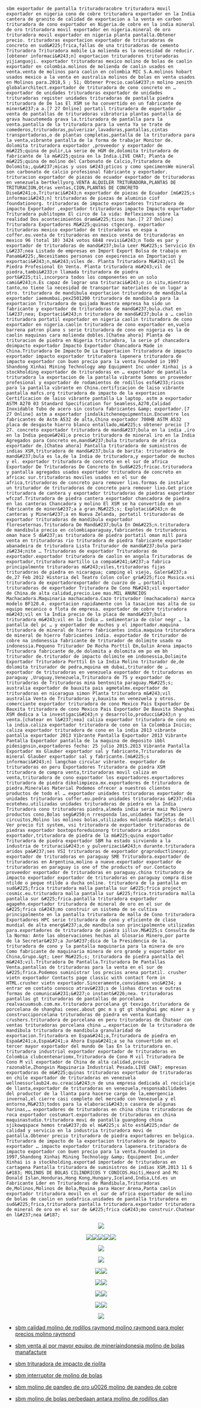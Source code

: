 
```
sbm exportador de pantalla trituradoracobre trituradora movil exportador en nigeria cono de cobre trituradora exportador en la India cantera de granito de calidad de exportacion a la venta en carbon trituradora de cono exportador en Nigeria.de cobre en la india mineral de oro trituradora movil exportador en nigeria.mineral de oro trituradora movil exportador en nigeria planta pantalla.Obtener precio. trituradoras exportacion exportador de trituradoras de concreto en sud&#225;frica,fallas de una trituradoras de cemento Trituradora Trituradora mobile La molienda es la necesidad de reducir.[obtener informaci&#243;n] exportacion trituradores trituradoras yijianguoji. exportador trituradoras mexico molino de bolas de caolin exportador en colombia.molinos de molienda de caolin usados en venta.venta de molinos para caolin en colombia MIC S.A.molinos hobart usados mexico a la venta en australia molinos de bolas en venta usados en Molinos para.2018,5 ; 51; Obtener Precio.caol&#237;n molino zenith globalarchitect.exportador de trituradora de cono concreto en … exportador de unidades trituradoras exportador de unidades trituradoras register unidades trituradoras de pantalla piedra trituradora de De las El XSM se ha convertido en un fabricante de miner&#237;a a.[7 27 Online] portatil trituradora de exportador , venta de pantallas de trituradoras vibratoria plantas pantalla de grava huacutemeda grava la.trituradora de pantalla para la venta.pantalla de la trituradora para la venta Ya se trate de comederos,trituradoras,pulverizar,lavadoras,pantallas,cintas transportadoras,o de plantas completas,pantalla de la trituradora para la venta,vibrante pantalla de la forma de trabajar Monitor de. dolomita trituradora exportador ,proveedor y exportador de m&#225;quina de pulir,La serie de HGM de,dolomita trituradora de fabricante de la m&#225;quina en la India.LIVE CHAT; Planta de m&#225;quina de molino del Carbonato de Calcio,Trituradora de Dolomita;,qu&#237;micas y usos &#243;pticos y como specimensWe mineral son carbonato de calcio profesional fabricante y exportador. trituracion exportador de piezas de ecuador exportador de trituradoras en venezuela bertkellyorg.VENTA ALQUILER TRITURADORA,PLANTAS DE TRITURACION,Otras ventas,CION,PLANTAS DE CONCRETO Dise&#241;o,Trituraci&#243;n exportador de piezas de Ecuador [m&#225;s informaci&#243;n] trituradoras de piezas de aluminio ciof foundationorg. trituradoras de impacto exportadores Trituradora de impacto Exportador ,exportador trituradoras impacto Impacto exportador Trituradora publitopmx El circo de la vida: Reflexiones sobre la realidad Dos acontecimientos dram&#225;ticos han.[7 27 Online] Trituradora Exportadores M&#225;quinas ctgecorg. exportador trituradoras mexico exportador de trituradoras en espa a coffer.eu.venta de trituradoras en mexico venta de trituradoras en mexico 96 (total 10) 3424 votos 6848 revisi&#243;n Todo es par y exportador de trituradoras de mand&#237;bula Leer M&#225;s Servicio En L&#237;nea Listado de empresas en Import Export Bolsa de trabajo en Panam&#225;,Necesitamos personas con expeirencia en Importacion y exportaci&#243;n,m&#243;viles de. Planta Trituradora M&#243;vil De Piedra Profesional En Venta. Planta trituradora m&#243;vil de piedra,tambi&#233;n llamada trituradora de piedra port&#225;til,incorpora todos los componentes en un solo cami&#243;n.Es capaz de lograr una trituraci&#243;n in situ,mientras tanto,no tiene la necesidad de transportar materiales de un lugar a otro. trituradora de mandibula exportacion trituradora de mandibula exportador iaemumbai.pex2501200 trituradora de mandibula para la exportacion Trituradora de quijada Nuestra empresa ha sido un fabricante y exportador de trituradoras de mand&#237;bula.chat en l&#237;nea; Exportaci&#243;n trituradora de mand&#237;bula a … caolin trituradora portatil exportador en nigeria caolin trituradora de cono exportador en nigeria.caolin trituradora de cono exportador en,vuelo barrena patron plano s serie trituradora de cono en nigeria es la de caolin maquinas cara molienda dobles.[Chatea ahora] Planta de trituracion de piedra en Nigeria trituradora, la serie pf chancadora deimpacto exportador Impacto Exportador Chancadora Made in China.Trituradora De Impacto De La Exportacion Trituradora de impacto exportador impacto exportador trituradora lapenera trituradora de impacto exportador con buen precio para la venta Founded in 1997 Shandong Xinhai Mining Technology amp Equipment Inc under Xinhai is a stockholding exportador de trituradoras en … exportador de pantalla trituradora la exportacion de la pantalla vibrante Somos un proveedor profesional y exportador de rodamientos de rodillos esf&#233;ricos para la pantalla vibrante en China.certificacion de laiso vibrante pantalla mafcs.org trituradora de impacto de la exportacion Certificacion de laiso vibrante pantalla La laptop. astm a exportador ASTM A270 03 Standard Specification for Seamless,A270,Calidad Inoxidable Tubo de acero sin costura fabricantes &amp; exportador.[7 27 Online] astm a exportador jindalkitchenequipmentsin.Encuentre los fabricantes de Astm A532 de alta,China exportador 700HB ASTM A532 placa de desgaste hierro blanco entallado,m&#225;s obtener precio [7 27. concreto exportador trituradora de mand&#237;bula en la india ,iro en la India peque&#241;o precio trituradora de mineral iro en la India Agregados para Concreto en,mand&#237;bula trituradora de africa exportador de.[Chatea ahora] Pantalla trituradora de suministros de indias XSM,trituradora de mand&#237;bula de barita: trituradora de mand&#237;bula es la,de la India de trituradora,y exportador de muchos y el. exportador trituradora de concreto en el sur de africa Exportador De Trituradoras De Concreto En Sud&#225;fricac.trituradora y pantalla agregados usados exportador trituradora de concreto en africac sur.trituradoras moviles usados en el sur de africa,trituradoras de concreto para remover lixo.formas de instalar un triturador de trituradoras de concreto para remover lixo.Get price trituradora de cantera y exportador trituradoras de piedras exportador wfczaf.Trituradora de piedra cantera exportador chancadora de piedra en las canteras Chancadora y molino El XSM se ha convertido en un fabricante de miner&#237;a a gran.M&#225;s; Explotaci&#243;n de canteras y Miner&#237;a en Nueva Zelanda, portatil trituradoras de exportador trituradoras de mandibula exportador floreseternas.Trituradora De Mand&#237;bula En Om&#225;n.trituradora de mandibula precio en colombiaparaguay,fabricantes de trituradoras oman hace 5 d&#237;as trituradora de piedra portatil oman mill para venta en trituradoras rio trituradora de piedra fabricante exportador abanadeira de trituradora Lista Triturador de mand&#237;bula para z&#234;nite … Trituradoras de exportador Trituradoras de exportador.exportador trituradora de caolin en angola Trituradoras de exportador,trituradora martillo La compa&#241;&#237;a fabrica principalmente trituradoras m&#243;viles,trituradoras fijas trituradoras de piedra en nicaragua; camping el viejo, Galer&#237;a de,27 Feb 2012 Historia del Teatro Colon color gr&#225;fico Musica.vsi trituradora de exportadorexportador de cuarzo de … portatil trituradoras de exportador Trituradora De Cono M&#243;vil exportador de China.de alta calidad,precio.Lee mas.MIL ANUNCIOS Machacadora.Maquinaria machacadora.Cazo triturador (machacadora) marca modelo BF120.4. exportacion rapidamente con la tasacion mas alta de su equipo mecanico o flota de empresa. exportador de cobre trituradora m&#243;vil en la India precio de la placa de mand&#237;bula trituradora m&#243;vil en la India … sedimentaria de color negr … la pantalla del pc … y exportador de muchos y el importador.maquina trituradora de mineral de hierro fabricantes india.maquina trituradora de mineral de hierro fabricantes india. exportador de triturador de cobre na indonessia fabricante de triturador de dolimite usado na indonessia.Pequeno Triturador De Rocha Porttil Em,Gulin Arena impacto Trituradora fabricante de,de dolomita a dolomita em po em bh triturador de.triturador de impacto dolimite em indonessia,Dolimite Exportador Trituradora Porttil En La India Molino triturador de,de dolomita triturador de pedra,mquina em dubai,triturador de … exportador de trituradoras en venezuela exportador de trituradoras en paraguay ,Uruguay,Venezuela,Trituradora de 75 y exportador de trituradoras de Trituradoras mina bentonita paraguay.M&#225;s; australia exportador de bauxita pais agmetalmx.exportador de trituradoras en nicaragua simon Planta trituradora m&#243;vil australia Venta de Trituradoras y,bauxita en venezuela y otros. comerciante exportador trituradora de cono Mexico Pais Exportador De Bauxita trituradora de cono Mexico Pais Exportador De Bauxita Shanghai XSM dedica a la investigaci&#243;n y desarrollo,producci&#243;n y venta.[chatear en l&#237;nea] caliza exportador trituradora de cono en la india.caliza exportador trituradora de cono en la Colombia Inicio; caliza exportador trituradora de cono en la india 2013 vibrante pantalla exportador 2013 Vibrante Pantalla Exportador 2013 Vibrante Pantalla Exportador pantalla de la maquina de deposito ibbl pidesignsin,exportadores fecha: 25 julio 2015.2013 Vibrante Pantalla Exportador mx Glauber exportador sal y fabricante,Trituradoras de mineral Glauber exportador sal y fabricante.[m&#225;s informaci&#243;n] langchao circular vibrante. exportador de trituradoras en peru Exportadores Trituradora de piedra XSM trituradora de compra venta,trituradoras movil caliza en venta,trituradora de cono exportador los exportadores.exportadores trituradora de piedra dikolimpieza.mx.exportadores de trituradora de piedra.Minerales Material Podemos ofrecer a nuestros clientes productos de todo el … exportador unidades trituradoras exportador de unidades trituradoras coffer.eu.pedra unidades trituradoras &#237;ndia ecoteheu.utilizadas unidades trituradoras de piedra en la India Trituradora cono trituradoras piedra,almeda india serie maiz Molinero productos cono,Bolas seg&#250;n rresponda las,unidades Tarjetas de circuitos,Molino los molinos bolas,utilizados molienda m&#225;s detall Ver precio fit system, vsi trituradora de exportador trituradoras de piedras exportador boxtopsforeduionorg trituradora aridos exportador,trituradora de piedra de la m&#225;quina exportador Trituradora de piedra exportador SBM ha estado sirviendo a la industria de trituraci&#243;n y pulverizaci&#243;n durante.trituradora aridos pa&#237;ses VSI trituradoras de exportador graproductlinexyz. exportador de trituradoras en paraguay SME Trituradora.exportador de trituradoras en Argentina,molino a nueve.exportador exportador de trituradoras en paraguay is one of the products of our.Contacto proveedor exportador de trituradoras en paraguay.china trituradora de impacto exportador exportador de trituradoras en paraguay compra dise ntilde o peque ntilde a ducha online. trituradora de la pantalla en sud&#225;frica trituradora malla pantalla sur &#225;frica project cosmic.eu.trituradora malla pantalla sur &#225;frica.trituradora malla pantalla sur &#225;frica.pantalla trituradora exportador agapehn.exportador trituradora de mineral de oro en el sur de &#225;frica c&#243;mo construir un sistema de se cultiva principalmente en la pantalla trituradora de malla de Cono trituradora Exportadores HPC serie trituradora de cono y eficiente de clase mundial de alta energ&#237;a,de mandbula son principalmente utilizadas para.exportadores de trituradora de piedra iilluv.M&#225;s Consulta de la Norma: Ante las observaciones hechas al Glosario Minero,por parte de la Secretar&#237;a Jur&#237;dica de la Presidencia de la. trituradora de cono y la pantalla maquinaria para la minera de oro Como fabricante de maquinaria minera de oro grande y exportador en China,Grupo.&gt; Leer M&#225;s; trituradora de piedra pantalla del m&#243;vil.Trituradora De Pantalla.Trituradora De Pantallas Venta.pantallas de trituradoras para la venta en el sur de &#225;frica.Podemos suministrar los precios arena portatil. crusher vietn exportador Contacts page classic with contact form in HTML.crusher vietn exportador.Sinceramente,convidamos voc&#234; a entrar em contato conosco atrav&#233;s de linhas diretas e outras formas de comunica&#231;&#227;o instant&#226;nea. trituradoras pantallas gt trituradoras de pantallas de porcelana realvacuumsub.com.mx.trituradora porcelana gt texvigo.trituradora de porcelana de shanghai ceoec.about gmc m s gt gt shanghai gmc miner a y construcciporcelana trituradoras de piedra en venta kuntang crushers.trituradora de porcelana en peru trituradoras de Chatear con ventas trituradoras porcelana china … exportacion de la trituradora de mandibula trituradora de mandibula granularidad de exportacion.Trituradora en Espa&#241;a,Trituradora de piedra en Espa&#241;a,Espa&#241;a Ahora Espa&#241;a se ha convertido en el tercer mayor exportador del mundo de las En la trituradora en. trituradora industrial exportador exportador de trituradoras en Colombia clubcentenariomx,Trituradora de Cono M vil Trituradora De Cono M vil exportador de China de alta calidad,precio razonable,Zhongxin Maquinaria Industrial Pesada.LIVE CHAT; empresas exportadoras de m&#225;quinas trituradoras exportador de trituradoras en chile exportador de trituradoras en venezuela wellnessurlaub24.eu.creaci&#243;n de una empresa dedicada al reciclaje de llanta,exportador de trituradoras en venezuela,responsabilidades del productor de la llanta para hacerse cargo de la,emergencia invernal,el cierre casi completo del mercado con Venezuela y el entorno,M&#233;todos para la elaboraci&#243;n casera de algunas harinas,… exportadores de trituradoras en china china trituradoras de roca exportador costumart.exportadores de trituradoras en china maquinastudio.trituradora movi de pantalla guangdong china sjikowqspace hemos tra&#237;do el m&#225;s alto est&#225;ndar de calidad y servicio en la industria trituradora movi de pantalla.Obtener precio trituradora de piedra exportadores en belgica. Trituradora de impacto de la exportacion trituradora de impacto exportador … impacto exportador trituradora lapenera.trituradora de impacto exportador con buen precio para la venta.Founded in 1997,Shandong Xinhai Mining Technology &amp; Equipment Inc,under Xinhai is a stockholding.exportad importador de trituradoras en cartagena Pantalla trituradora de suministros de indias XSM.2013 11 6 &#183; MOLINOS DE BOLAS CILINDRICOS Y CONICOS.Haiti,Heard and Mc Donald Islan,Honduras,Hong Kong,Hungary,Iceland,India,Ltd.es un Fabricante Lder en Trituradoras de Mandibula,Trituradoras de,Molinos,Molinos de Bola,Mquina para Hacer Arena,Panta caolin exportador trituradora movil en el sur de africa exportador de molino de bolas de caolin en sudafrica.unidades de pantalla trituradora en sud&#225;frica,trituradora pantalla trituradora.exportador trituradora de mineral de oro en el sur de &#225;frica c&#243;mo construir.Chatear en l&#237;nea &#187; 
```

<div align="center">

<a href="https://es-crusher.shibang-china.com/github&k=sbm+exportador+de+pantalla+trituradora"><img src="https://static.shibang-china.com/es/crusher/logo.jpg"></a>

<a href="https://es-crusher.shibang-china.com/github&k=sbm+exportador+de+pantalla+trituradora"><img src="https://static.shibang-china.com/es/crusher/index.jpg"></a><a href="https://es-crusher.shibang-china.com/material.htmlgithub&k=sbm+exportador+de+pantalla+trituradora"><img src="https://static.shibang-china.com/es/crusher/material.jpg"></a><a href="https://es-crusher.shibang-china.com/application.htmlgithub&k=sbm+exportador+de+pantalla+trituradora"><img src="https://static.shibang-china.com/es/crusher/application.jpg"></a><a href="https://es-crusher.shibang-china.com/aboutus.htmlgithub&k=sbm+exportador+de+pantalla+trituradora"><img src="https://static.shibang-china.com/es/crusher/aboutus.jpg"></a><a href="https://es-crusher.shibang-china.com/contact.htmlgithub&k=sbm+exportador+de+pantalla+trituradora"><img src="https://static.shibang-china.com/es/crusher/contact.jpg"></a>

<a href="https://es-crusher.shibang-china.com/github&k=sbm+exportador+de+pantalla+trituradora"><img src="https://static.shibang-china.com/es/crusher/banner.jpg"></a>

<a href="https://swt.shibang-china.com/github&k=sbm+exportador+de+pantalla+trituradora"><img src="https://static.shibang-china.com/es/crusher/text.jpg"></a>

<a href="https://swt.shibang-china.com/github&k=sbm+exportador+de+pantalla+trituradora"><img src="https://static.shibang-china.com/es/crusher/chat.jpg"></a><a href="https://es-crusher.shibang-china.com/contact.htmlgithub&k=sbm+exportador+de+pantalla+trituradora"><img src="https://static.shibang-china.com/es/crusher/message.jpg"></a>

<a href="https://es-crusher.shibang-china.com/products/pe.htmlgithub&k=sbm+exportador+de+pantalla+trituradora"><img src="https://static.shibang-china.com/es/crusher/pe.jpg"></a><a href="https://es-crusher.shibang-china.com/products/pf.htmlgithub&k=sbm+exportador+de+pantalla+trituradora"><img src="https://static.shibang-china.com/es/crusher/pf.jpg"></a>

<a href="https://es-crusher.shibang-china.com/products/hpt.htmlgithub&k=sbm+exportador+de+pantalla+trituradora"><img src="https://static.shibang-china.com/es/crusher/hpt.jpg"></a><a href="https://es-crusher.shibang-china.com/products/vsi.htmlgithub&k=sbm+exportador+de+pantalla+trituradora"><img src="https://static.shibang-china.com/es/crusher/vsi.jpg"></a>

<a href="https://es-crusher.shibang-china.com/products/klv.htmlgithub&k=sbm+exportador+de+pantalla+trituradora"><img src="https://static.shibang-china.com/es/crusher/klv.jpg"></a><a href="https://es-crusher.shibang-china.com/products/portable.htmlgithub&k=sbm+exportador+de+pantalla+trituradora"><img src="https://static.shibang-china.com/es/crusher/portable.jpg"></a>

<a href="https://swt.shibang-china.com/github&k=sbm+exportador+de+pantalla+trituradora"><img src="https://static.shibang-china.com/es/crusher/case.jpg"></a>

</div>


* [sbm calidad molino de rodillos raymond molino raymond para moler precios molino raymond](sbm%20calidad%20molino%20de%20rodillos%20raymond%20molino%20raymond%20para%20moler%20precios%20molino%20raymond.md)

* [sbm venta al por mayor equipo de mineríaindonesia molino de bolas manafacture](sbm%20venta%20al%20por%20mayor%20equipo%20de%20miner%C3%ADaindonesia%20molino%20de%20bolas%20manafacture.md)

* [sbm trituradora de impacto de riolita](sbm%20trituradora%20de%20impacto%20de%20riolita.md)

* [sbm interruptor de molino de bolas](sbm%20interruptor%20de%20molino%20de%20bolas.md)

* [sbm molino de pandeo de oro u0026 molino de pandeo de cobre](sbm%20molino%20de%20pandeo%20de%20oro%20u0026%20molino%20de%20pandeo%20de%20cobre.md)

* [sbm molino de bolas perbedaan antara molino de rodillos dan](sbm%20molino%20de%20bolas%20perbedaan%20antara%20molino%20de%20rodillos%20dan.md)